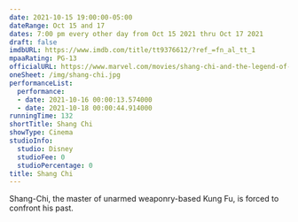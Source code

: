 ```yaml
---
date: 2021-10-15 19:00:00-05:00
dateRange: Oct 15 and 17
dates: 7:00 pm every other day from Oct 15 2021 thru Oct 17 2021
draft: false
imdbURL: https://www.imdb.com/title/tt9376612/?ref_=fn_al_tt_1
mpaaRating: PG-13
officialURL: https://www.marvel.com/movies/shang-chi-and-the-legend-of-the-ten-rings
oneSheet: /img/shang-chi.jpg
performanceList:
  performance:
  - date: 2021-10-16 00:00:13.574000
  - date: 2021-10-18 00:00:44.914000
runningTime: 132
shortTitle: Shang Chi
showType: Cinema
studioInfo:
  studio: Disney
  studioFee: 0
  studioPercentage: 0
title: Shang Chi
---
```


Shang-Chi, the master of unarmed weaponry-based Kung Fu, is forced to confront his past.